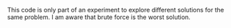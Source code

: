This code is only part of an experiment to explore different solutions for the same problem. I am aware that brute force is the worst solution.
